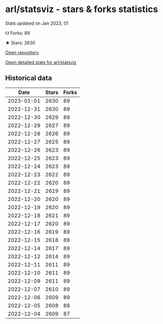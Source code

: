 # arl/statsviz - stars & forks statistics

Stats updated on Jan 2023, 01

☋ Forks: 89

★ Stars: 2630

[Open repository](https://github.com/arl/statsviz)

[Open detailed stats for arl/statsviz](https://reviewgithub.com/rep/arl/statsviz)

## Historical data
| Date | Stars | Forks |
|------|-------|-------|
| 2023-01-01 | 2630 | 89 | 
| 2022-12-31 | 2630 | 89 | 
| 2022-12-30 | 2629 | 89 | 
| 2022-12-29 | 2627 | 89 | 
| 2022-12-28 | 2626 | 89 | 
| 2022-12-27 | 2625 | 89 | 
| 2022-12-26 | 2623 | 89 | 
| 2022-12-25 | 2623 | 89 | 
| 2022-12-24 | 2623 | 89 | 
| 2022-12-23 | 2622 | 89 | 
| 2022-12-22 | 2620 | 89 | 
| 2022-12-21 | 2619 | 89 | 
| 2022-12-20 | 2620 | 89 | 
| 2022-12-19 | 2620 | 89 | 
| 2022-12-18 | 2621 | 89 | 
| 2022-12-17 | 2620 | 89 | 
| 2022-12-16 | 2619 | 89 | 
| 2022-12-15 | 2618 | 89 | 
| 2022-12-14 | 2617 | 89 | 
| 2022-12-12 | 2614 | 89 | 
| 2022-12-11 | 2611 | 89 | 
| 2022-12-10 | 2611 | 89 | 
| 2022-12-09 | 2611 | 89 | 
| 2022-12-07 | 2610 | 89 | 
| 2022-12-06 | 2609 | 89 | 
| 2022-12-05 | 2608 | 88 | 
| 2022-12-04 | 2609 | 87 | 

